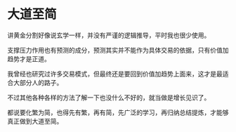 # 大道至简
[url]: (https://t.zsxq.com/rZnQRnE)

讲黄金分割好像说玄学一样，并没有严谨的逻辑推导，平时我也很少使用。

支撑压力作用也有预测的成分，预测其实并不能作为具体交易的依据，只有价值加趋势才是正道。

我曾经也研究过许多交易模式，但最终还是要回到价值加趋势上面来，这才是最适合大部分人的路子。

不过其他各种各样的方法了解一下也没什么不好的，就当做是增长见识了。

都说要化繁为简，也得先有繁，再有简，先广泛的学习，再归纳总结提炼，才能够真正做到大道至简。